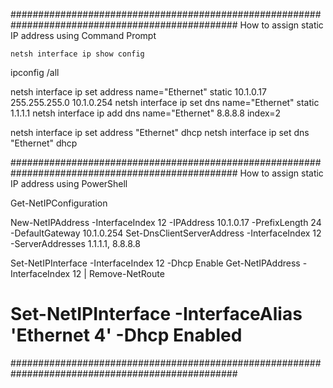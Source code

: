 #################################################################################################
How to assign static IP address using Command Prompt
```
netsh interface ip show config
```
ipconfig /all

netsh interface ip set address name="Ethernet" static 10.1.0.17 255.255.255.0 10.1.0.254
netsh interface ip set dns name="Ethernet" static 1.1.1.1
netsh interface ip add dns name="Ethernet" 8.8.8.8 index=2

netsh interface ip set address "Ethernet" dhcp
netsh interface ip set dns "Ethernet" dhcp

#################################################################################################
How to assign static IP address using PowerShell

Get-NetIPConfiguration

New-NetIPAddress -InterfaceIndex 12 -IPAddress 10.1.0.17 -PrefixLength 24 -DefaultGateway 10.1.0.254
Set-DnsClientServerAddress -InterfaceIndex 12 -ServerAddresses 1.1.1.1, 8.8.8.8

Set-NetIPInterface -InterfaceIndex 12 -Dhcp Enable
Get-NetIPAddress -InterfaceIndex 12 | Remove-NetRoute
# Set-NetIPInterface -InterfaceAlias 'Ethernet 4' -Dhcp Enabled

#################################################################################################
